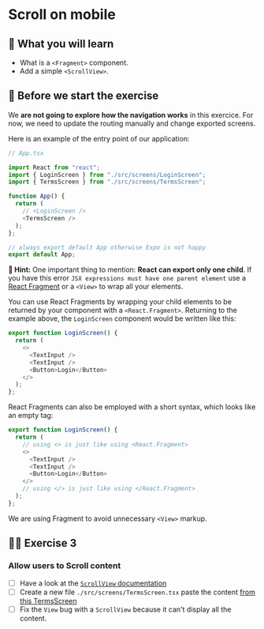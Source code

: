 # Scroll on mobile

## 📡 What you will learn

- What is a `<Fragment>` component.
- Add a simple `<ScrollView>`.

## 👾 Before we start the exercise

We **are not going to explore how the navigation works** in this exercice. For now, we need to update the routing manually and change exported screens.

Here is an example of the entry point of our application:

```javascript
// App.tsx

import React from "react";
import { LoginScreen } from "./src/screens/LoginScreen";
import { TermsScreen } from "./src/screens/TermsScreen";

function App() {
  return (
    // <LoginScreen />
    <TermsScreen />
  );
};

// always export default App otherwise Expo is not happy
export default App;
```

**🔭 Hint:** One important thing to mention: **React can export only one child**. If you have this error `JSX expressions must have one parent element` use a [React Fragment](https://react.dev/reference/react/Fragment) or a `<View>` to wrap all your elements.

You can use React Fragments by wrapping your child elements to be returned by your component with a `<React.Fragment>`. Returning to the example above, the `LoginScreen` component would be written like this:

```javascript
export function LoginScreen() {
  return (
    <>
      <TextInput />
      <TextInput />
      <Button>Login</Button>
    </>
  );
};
```

React Fragments can also be employed with a short syntax, which looks like an empty tag:

```javascript
export function LoginScreen() {
  return (
    // using <> is just like using <React.Fragment>
    <>
      <TextInput />
      <TextInput />
      <Button>Login</Button>
    </>
    // using </> is just like using </React.Fragment>
  );
};
```

We are using Fragment to avoid unnecessary `<View>` markup.

## 👨‍🚀 Exercise 3

### Allow users to Scroll content

- [ ] Have a look at the [`ScrollView` documentation](https://reactnative.dev/docs/scrollview)
- [ ] Create a new file `./src/screens/TermsScreen.tsx` paste the content [from this TermsScreen](https://raw.githubusercontent.com/flexbox/react-native-workshop/main/hackathon/spacecraft/src/screens/exercice/TermsScreen.tsx)
- [ ] Fix the `View` bug with a `ScrollView` because it can't display all the content.
